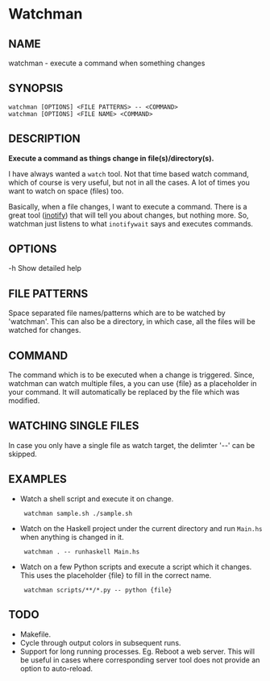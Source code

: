 Watchman
========

NAME
----
watchman - execute a command when something changes

SYNOPSIS
--------

    watchman [OPTIONS] <FILE PATTERNS> -- <COMMAND>
    watchman [OPTIONS] <FILE NAME> <COMMAND>

DESCRIPTION
-----------

**Execute a command as things change in file(s)/directory(s).**

I have always wanted a `watch` tool. Not that time based watch command, which of
course is very useful, but not in all the cases. A lot of times you want to
watch on space (files) too.

Basically, when a file changes, I want to execute a command. There is a great
tool ([inotify](https://github.com/rvoicilas/inotify-tools)) that will tell you
about changes, but nothing more. So, watchman just listens to what `inotifywait`
says and executes commands.

OPTIONS
-------

 -h Show detailed help

FILE PATTERNS
-------------
Space separated file names/patterns which are to be watched by 'watchman'. This
can also be a directory, in which case, all the files will be watched for
changes.

COMMAND
-------
The command which is to be executed when a change is triggered. Since, watchman
can watch multiple files, a you can use {file} as a placeholder in your
command. It will automatically be replaced by the file which was modified.

WATCHING SINGLE FILES
---------------------
In case you only have a single file as watch target, the delimter '--' can be
skipped.

EXAMPLES
-------

 - Watch a shell script and execute it on change.

        watchman sample.sh ./sample.sh

 - Watch on the Haskell project under the current directory and run `Main.hs`
   when anything is changed in it.

        watchman . -- runhaskell Main.hs

 - Watch on a few Python scripts and execute a script which it changes. This
   uses the placeholder {file} to fill in the correct name.

        watchman scripts/**/*.py -- python {file}

TODO
----

 - Makefile.
 - Cycle through output colors in subsequent runs.
 - Support for long running processes. Eg. Reboot a web server. This will be
   useful in cases where corresponding server tool does not provide an option to
   auto-reload.
